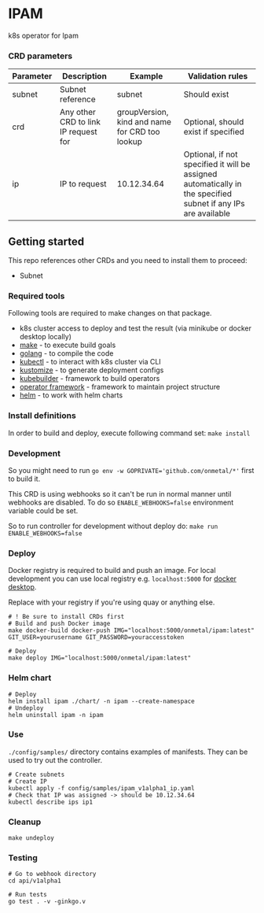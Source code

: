 # IPAM
k8s operator for Ipam

### CRD parameters

| Parameter  | Description | Example | Validation rules |
| ------------- | ------------- | ------------- | ------------- |
| subnet | Subnet reference | subnet | Should exist |
| crd | Any other CRD to link IP request for | groupVersion, kind and name for CRD too lookup | Optional, should exist if specified |
| ip | IP to request | 10.12.34.64 | Optional, if not specified it will be assigned automatically in the specified subnet if any IPs are available |

## Getting started

This repo references other CRDs and you need to install them to proceed:
- Subnet 

### Required tools

Following tools are required to make changes on that package.

- k8s cluster access to deploy and test the result (via minikube or docker desktop locally)
- [make](https://www.gnu.org/software/make/) - to execute build goals
- [golang](https://golang.org/) - to compile the code
- [kubectl](https://kubernetes.io/docs/tasks/tools/install-kubectl/) - to interact with k8s cluster via CLI
- [kustomize](https://kustomize.io/) - to generate deployment configs
- [kubebuilder](https://book.kubebuilder.io) - framework to build operators
- [operator framework](https://operatorframework.io/) - framework to maintain project structure
- [helm](https://helm.sh/) - to work with helm charts

### Install definitions

In order to build and deploy, execute following command set: `make install`

### Development

So you might need to run `go env -w GOPRIVATE='github.com/onmetal/*'` first to build it.

This CRD is using webhooks so it can't be run in normal manner until webhooks are disabled.
To do so `ENABLE_WEBHOOKS=false` environment variable could be set.

So to run controller for development without deploy do: `make run ENABLE_WEBHOOKS=false`

### Deploy 

Docker registry is required to build and push an image. 
For local development you can use local registry e.g. `localhost:5000` for [docker desktop](https://docs.docker.com/registry/deploying/).

Replace with your registry if you're using quay or anything else.

```
# ! Be sure to install CRDs first
# Build and push Docker image
make docker-build docker-push IMG="localhost:5000/onmetal/ipam:latest" GIT_USER=yourusername GIT_PASSWORD=youraccesstoken

# Deploy
make deploy IMG="localhost:5000/onmetal/ipam:latest"
```

### Helm chart

```
# Deploy
helm install ipam ./chart/ -n ipam --create-namespace
# Undeploy
helm uninstall ipam -n ipam
```

### Use

`./config/samples/` directory contains examples of manifests. They can be used to try out the controller.

```
# Create subnets
# Create IP
kubectl apply -f config/samples/ipam_v1alpha1_ip.yaml
# Check that IP was assigned -> should be 10.12.34.64
kubectl describe ips ip1
```

### Cleanup

`make undeploy`

### Testing

```
# Go to webhook directory
cd api/v1alpha1

# Run tests
go test . -v -ginkgo.v
```
